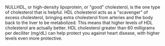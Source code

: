 ﻿NULLHDL, or high-density lipoprotein, or "good" cholesterol, is the one type of cholesterol that is helpful. HDL cholesterol acts as a "scavenger" of
excess cholesterol, bringing extra cholesterol from arteries and the body back to the liver to be metabolized. This means that higher levels of HDL
cholesterol are actually better. HDL cholesterol greater than 60 milligrams per deciliter (mg/dL) can help protect you against heart disease, with
higher levels even more protective.
